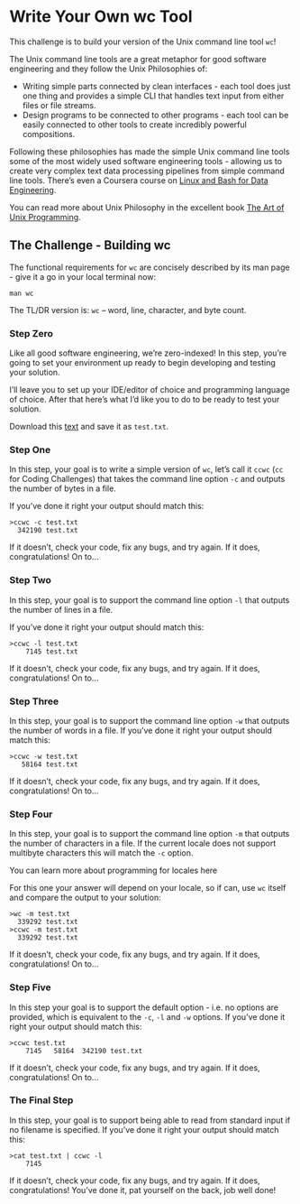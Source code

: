 # Write Your Own wc Tool <a name="write-our-own-wc-tool"></a>

This challenge is to build your version of the Unix command line tool `wc`!

The Unix command line tools are a great metaphor for good software engineering and they follow the Unix Philosophies of:

- Writing simple parts connected by clean interfaces - each tool does just one thing and provides a simple CLI that handles text input from either files or file streams.
- Design programs to be connected to other programs - each tool can be easily connected to other tools to create incredibly powerful compositions.

Following these philosophies has made the simple Unix command line tools some of the most widely used software engineering tools - allowing us to create very complex text data processing pipelines from simple command line tools. There’s even a Coursera course on [Linux and Bash for Data Engineering](https://gb.coursera.org/learn/linux-and-bash-for-data-engineering-duke).

You can read more about Unix Philosophy in the excellent book [The Art of Unix Programming](http://www.catb.org/~esr/writings/taoup/html/).

## The Challenge - Building wc

The functional requirements for `wc` are concisely described by its man page - give it a go in your local terminal now:

```shell
man wc
```

The TL/DR version is: `wc` – word, line, character, and byte count.

### Step Zero

Like all good software engineering, we’re zero-indexed! In this step, you’re going to set your environment up ready to begin developing and testing your solution.

I’ll leave you to set up your IDE/editor of choice and programming language of choice. After that here’s what I’d like you to do to be ready to test your solution.

Download this [text](https://www.dropbox.com/scl/fi/rbzvip5qru9hp9k6zxeyz/test.txt?rlkey=28vxnv3s7upewp1u95ov5zjxx&dl=0) and save it as `test.txt`.

### Step One

In this step, your goal is to write a simple version of `wc`, let’s call it `ccwc` (`cc` for Coding Challenges) that takes the command line option `-c` and outputs the number of bytes in a file.

If you’ve done it right your output should match this:

```shell
>ccwc -c test.txt
  342190 test.txt
```

If it doesn’t, check your code, fix any bugs, and try again. If it does, congratulations! On to…

### Step Two

In this step, your goal is to support the command line option `-l` that outputs the number of lines in a file.

If you’ve done it right your output should match this:

```shell
>ccwc -l test.txt
    7145 test.txt
```

If it doesn’t, check your code, fix any bugs, and try again. If it does, congratulations! On to…

### Step Three

In this step, your goal is to support the command line option `-w` that outputs the number of words in a file. If you’ve done it right your output should match this:

```shell
>ccwc -w test.txt
   58164 test.txt
```

If it doesn’t, check your code, fix any bugs, and try again. If it does, congratulations! On to…

### Step Four

In this step, your goal is to support the command line option `-m` that outputs the number of characters in a file. If the current locale does not support multibyte characters this will match the `-c` option.

You can learn more about programming for locales here

For this one your answer will depend on your locale, so if can, use `wc` itself and compare the output to your solution:

```shell
>wc -m test.txt
  339292 test.txt
>ccwc -m test.txt
  339292 test.txt
```

If it doesn’t, check your code, fix any bugs, and try again. If it does, congratulations! On to…

### Step Five

In this step your goal is to support the default option - i.e. no options are provided, which is equivalent to the `-c`, `-l` and `-w` options. If you’ve done it right your output should match this:

```shell
>ccwc test.txt
    7145   58164  342190 test.txt
```

If it doesn’t, check your code, fix any bugs, and try again. If it does, congratulations! On to…

### The Final Step

In this step, your goal is to support being able to read from standard input if no filename is specified. If you’ve done it right your output should match this:

```shell
>cat test.txt | ccwc -l
    7145
```

If it doesn’t, check your code, fix any bugs, and try again. If it does, congratulations! You’ve done it, pat yourself on the back, job well done!
